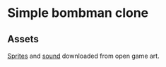 # Simple bombman clone


## Assets
[Sprites](https://opengameart.org/content/bombman-2d-resources) and [sound]() downloaded from open game art.

